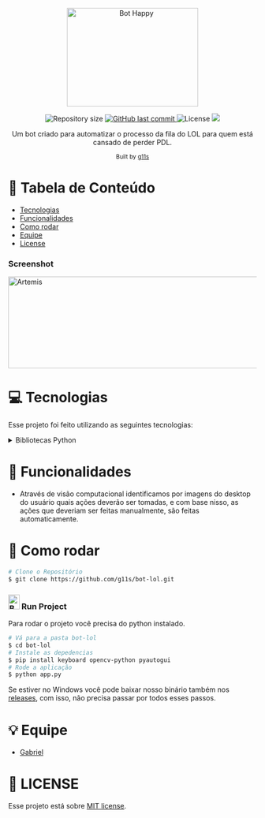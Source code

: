 <p align="center">
   <img src="https://i.pinimg.com/564x/fd/a1/3b/fda13b9d6d88f25a9d968901d319216a.jpg" width=266 height=200 alt="Bot Happy"/>
</p>

<p align="center">	
  
  <img alt="Repository size" src="https://img.shields.io/github/repo-size/g11s/bot-lol?color=16c79a&style=for-the-badge">

  <a href="https://github.com/bkkater/casa-optimize/commits/master">
    <img alt="GitHub last commit" src="https://img.shields.io/github/last-commit/g11s/bot-lol?color=16c79a&style=for-the-badge">
  </a> 
  <img alt="License" src="https://img.shields.io/badge/license-MIT-16c79a?style=for-the-badge">
  
  <a aria-label="Completed" href="https://www.linkedin.com/posts/dev-gabriel-mendes_devs-dev-python-activity-6749594587762892800-XS2g">
    <img src="https://img.shields.io/badge/LinkedIn-0077B5?style=for-the-badge&logo=linkedin&logoColor=white"></img>
  </a>
</p>

<div align="center">
  Um bot criado para automatizar o processo da fila do LOL para quem está cansado de perder PDL.
   
  <sub>Built by
    <a href="https://github.com/g11s">g11s</a>
  </sub>
</div>

# :pushpin: Tabela de Conteúdo

* [Tecnologias](#computer-tecnologias)
* [Funcionalidades](#rocket-funcionalidades)
* [Como rodar](#construction_worker-como-rodar)
* [Equipe](#bulb-equipe)
* [License](#closed_book-license)

### Screenshot
<div style="display: flex; flex-direction: 'row';">
   <img src="https://i.ibb.co/r2yNtyh/Artemis.png" width=846 height=186 alt="Artemis">
</div>


# :computer: Tecnologias
Esse projeto foi feito utilizando as seguintes tecnologias:
<details>
  <summary>Bibliotecas Python</summary>

-   [Keyboard](https://pypi.org/project/keyboard/)
-   [PyAutoGui](https://pypi.org/project/PyAutoGUI/)
-   [Cv2](https://pypi.org/project/opencv-python/)

</details>

# :rocket: Funcionalidades

- Através de visão computacional identificamos por imagens do desktop do usuário quais ações deverão ser tomadas, e com base nisso, as ações que deveriam ser feitas manualmente, são feitas automaticamente.

# :construction_worker: Como rodar
```bash
# Clone o Repositório
$ git clone https://github.com/g11s/bot-lol.git
```

### <img src="https://i.ibb.co/nw5XnXF/bot.png" width=23 height=30 alt="Bot Happy"/> Run  Project
Para rodar o projeto você precisa do python instalado.

```bash
# Vá para a pasta bot-lol
$ cd bot-lol
# Instale as depedencias
$ pip install keyboard opencv-python pyautogui
# Rode a aplicação
$ python app.py
```
Se estiver no Windows você pode baixar nosso binário também nos [releases](https://github.com/g11s/bot-lol/releases), com isso, não precisa passar por todos esses passos.

# :bulb: Equipe
- [Gabriel](https://www.linkedin.com/in/dev-gabriel-mendes/)

# :closed_book: LICENSE

Esse projeto está sobre [MIT license](./LICENSE).

